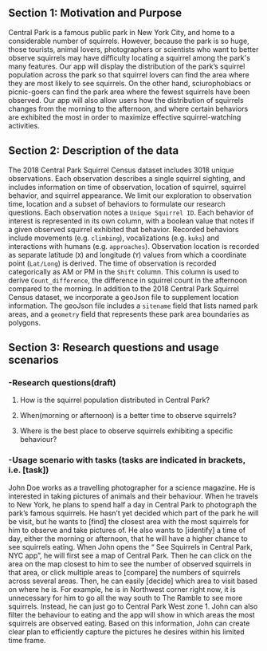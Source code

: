 ## Section 1: Motivation and Purpose

Central Park is a famous public park in New York City, and home to a considerable number of squirrels. However, because the park is so huge, those tourists, animal lovers, photographers or scientists who want to better observe squirrels may have difficulty locating a squirrel among the park's many features. Our app will display the distribution of the park’s squirrel population across the park so that squirrel lovers can find the area where they are most likely to see squirrels. On the other hand, sciurophobiacs or picnic-goers can find the park area where the fewest squirrels have been observed. Our app will also allow users how the distribution of squirrels changes from the morning to the afternoon, and where certain behaviors are exhibited the most in order to maximize effective squirrel-watching activities.

## Section 2: Description of the data

The 2018 Central Park Squirrel Census dataset includes 3018 unique observations. Each observation describes a single squirrel sighting, and includes information on time of observation, location of squirrel, squirrel behavior, and squirrel appearance. We limit our exploration to observation time, location and a subset of behaviors to formulate our research questions. Each observation notes a `Unique Squirrel ID`. Each behavior of interest is represented in its own column, with a boolean value that notes if a given observed squirrel exhibited that behavior. Recorded behaviors include movements (e.g. `climbing`), vocalizations (e.g. `kuks`) and interactions with humans (e.g. `approaches`). Observation location is recorded as separate latitude (`X`) and longitude (`Y`) values from which a coordinate point (`Lat/Long`) is derived. The time of observation is recorded categorically as AM or PM in the `Shift` column. This column is used to derive `Count_difference`, the difference in squirrel count in the afternoon compared to the morning. In addition to the 2018 Central Park Squirrel Census dataset, we incorporate a geoJson file to supplement location information. The geoJson file includes a `sitename` field that lists named park areas, and a `geometry` field that represents these park area boundaries as polygons. 

## Section 3: Research questions and usage scenarios
### -Research questions(draft)

1. How is the squirrel population distributed in Central Park?

2. When(morning or afternoon) is a better time to observe squirrels?

3. Where is the best place to observe squirrels exhibiting a specific behaviour?  

### -Usage scenario with tasks (tasks are indicated in brackets, i.e. [task])

John Doe works as a travelling photographer for a science magazine. He is interested in taking pictures of animals and their behaviour. When he travels to New York, he plans to spend half a day in Central Park to photograph the park’s famous squirrels. He hasn’t yet decided which part of the park he will be visit, but he wants to [find] the closest area with the most squirrels for him to observe and take pictures of. He also wants to [identify] a time of day, either the morning or afternoon, that he will have a higher chance to see squirrels eating. When John opens the “ See Squirrels in Central Park, NYC app”, he will first see a map of Central Park. Then he can click on the area on the map closest to him to see the number of observed squirrels in that area, or click multiple areas to [compare] the numbers of squirrels across several areas. Then, he can easily [decide] which area to visit based on where he is. For example, he is in Northwest corner right now, it is unnecessary for him to go all the way south to The Ramble to see more squirrels. Instead, he can just go to Central Park West zone 1. John can also filter the behaviour to eating and the app will show in which areas the most squirrels are observed eating. Based on this information, John can create clear plan to efficiently capture the pictures he desires within his limited time frame.
